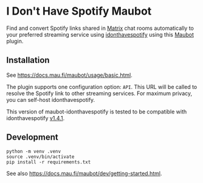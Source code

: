 <!--
SPDX-FileCopyrightText: 2024 HarHarLinks <2803622+HarHarLinks@users.noreply.github.com>

SPDX-License-Identifier: MIT
-->

# I Don't Have Spotify Maubot

Find and convert Spotify links shared in [Matrix](https://matrix.org) chat rooms automatically to your preferred streaming service using [idonthavespotify](https://github.com/sjdonado/idonthavespotify) using this [Maubot](https://mau.bot) plugin.

## Installation

See <https://docs.mau.fi/maubot/usage/basic.html>.

The plugin supports one configuration option: `API`.
This URL will be called to resolve the Spotify link to other streaming services.
For maximum privacy, you can self-host idonthavespotify.

This version of maubot-idonthavespotify is tested to be compatible with idonthavespotify [v1.4.1](https://github.com/sjdonado/idonthavespotify/releases).

## Development

```
python -m venv .venv
source .venv/bin/activate
pip install -r requirements.txt
```

See also <https://docs.mau.fi/maubot/dev/getting-started.html>.
